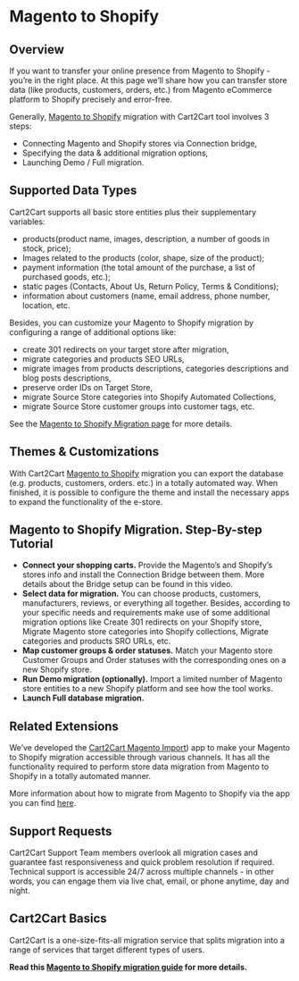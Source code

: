 # Magento to Shopify

## Overview
If you want to transfer your online presence from Magento to Shopify - you’re in the right place. At this page we’ll share how you can transfer store data (like products, customers, orders, etc.) from Magento eCommerce platform to Shopify precisely and error-free.

Generally, [Magento to Shopify](https://www.shopping-cart-migration.com/shopping-cart-migration-options/1066-magento-to-shopify-migration) migration with Cart2Cart tool involves 3 steps:

* Connecting Magento and Shopify stores via Connection bridge,
* Specifying the data & additional migration options,
* Launching Demo / Full migration.

## Supported Data Types
Cart2Cart supports all basic store entities plus their supplementary variables:

* products(product name, images, description, a number of goods in stock, price);
* Images related to the products (color, shape, size of the product);
* payment information (the total amount of the purchase, a list of purchased goods, etc.);
* static pages (Contacts, About Us, Return Policy, Terms & Conditions);
* information about customers (name, email address, phone number, location, etc.

Besides, you can customize your Magento to Shopify migration by configuring a range of additional options like:

* create 301 redirects on your target store after migration,
* migrate categories and products SEO URLs,
* migrate images from products descriptions, categories descriptions and blog posts descriptions,
* preserve order IDs on Target Store,
* migrate Source Store categories into Shopify Automated Collections,
* migrate Source Store customer groups into customer tags, etc.

See the [Magento to Shopify Migration page](https://www.shopping-cart-migration.com/shopping-cart-migration-options/1066-magento-to-shopify-migration) for more details.

## Themes & Customizations
With Cart2Cart  [Magento to Shopify](https://www.shopping-cart-migration.com/shopping-cart-migration-options/1066-magento-to-shopify-migration) migration you сan export the database (e.g. products, customers, orders. etc.) in a totally automated way. When finished, it is possible to configure the theme and install the necessary apps to expand the functionality of the e-store.

## Magento to Shopify Migration. Step-By-step Tutorial
* **Connect your shopping carts.** Provide the Magento’s and Shopify’s stores info and install the Connection Bridge between them. More details about the Bridge setup can be found in this video. 
* **Select data for migration.** You can choose products, customers, manufacturers, reviews, or everything all together. Besides, according to your specific needs and requirements make use of some additional migration options like Create 301 redirects on your Shopify store, Migrate Magento store categories into Shopify collections, Migrate categories and products SRO URLs, etc.
* **Map customer groups & order statuses.** Match your Magento store Customer Groups and Order statuses with the corresponding ones on a new Shopify store.
* **Run Demo migration (optionally).** Import a limited number of Magento store entities to a new Shopify platform and see how the tool works.
* **Launch Full database migration.** 

## Related Extensions
We’ve developed the [Cart2Cart Magento Import](https://apps.shopify.com/cart2cart-magento-importer)) app to make your Magento to Shopify migration accessible through various channels. It has all the functionality required to perform store data migration from Magento to Shopify in a totally automated manner.

More information about how to migrate from Magento to Shopify via the app you can find [here](https://www.shopping-cart-migration.com/faq/faq/how-to-migrate-to-shopify-via-the-module).

## Support Requests
Cart2Cart Support Team members overlook all migration cases and guarantee fast responsiveness and quick problem resolution if required. Technical support is accessible 24/7 across multiple channels - in other words, you can engage them via live chat, email, or phone anytime, day and night.

## Cart2Cart Basics
Cart2Cart is a one-size-fits-all migration service that splits migration into a range of services that target different types of users.

**Read this [Magento to Shopify migration guide](https://www.shopping-cart-migration.com/migration-guides/an-exhaustive-step-by-step-guide-from-magento-to-shopify-migration) for more details.**

